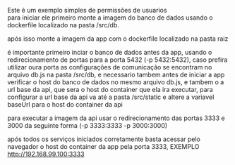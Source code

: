 Este é um exemplo simples de permissões de usuarios<br>
para iniciar ele primeiro monte a imagem do banco de dados usando o dockerfile  localizado na pasta /src/db. <br>

após isso monte a imagem da app com o dockerfile localizado na pasta raiz <br>

é importante primeiro inciar o banco de dados antes da app, usando o redirecionamento de portas para a porta 5432 (-p 5432:5432), caso prefira utilizar oura porta as configurações de comunicação se encontram no arquivo db.js na pasta /src/db, e necessario tambem antes de iniciar a app verificar o host do banco de dados no mesmo arquivo db.js, e tambem o a url base da api, que sera o host do container que ela ira  executar, para configurar a url base da api va até a pasta /src/static e altere a variavel baseUrl para o host do container da api<br>

para executar a imagem da api usar o redirecionamento das portas 3333 e 3000 da seguinte forma (-p 3333:3333 -p 3000:3000)<br>

após todos os serviços iniciados corretamente basta acessar pelo navegador o host do container da app pela porta 3333, EXEMPLO http://192.168.99.100:3333 <br>

